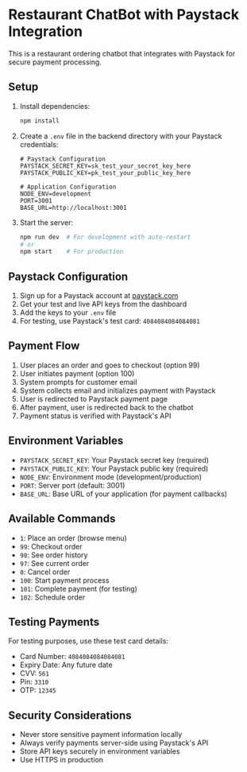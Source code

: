 # Restaurant ChatBot with Paystack Integration

This is a restaurant ordering chatbot that integrates with Paystack for secure payment processing.

## Setup

1. Install dependencies:
   ```bash
   npm install
   ```

2. Create a `.env` file in the backend directory with your Paystack credentials:
   ```env
   # Paystack Configuration
   PAYSTACK_SECRET_KEY=sk_test_your_secret_key_here
   PAYSTACK_PUBLIC_KEY=pk_test_your_public_key_here

   # Application Configuration
   NODE_ENV=development
   PORT=3001
   BASE_URL=http://localhost:3001
   ```

3. Start the server:
   ```bash
   npm run dev  # For development with auto-restart
   # or
   npm start    # For production
   ```

## Paystack Configuration

1. Sign up for a Paystack account at [paystack.com](https://paystack.com)
2. Get your test and live API keys from the dashboard
3. Add the keys to your `.env` file
4. For testing, use Paystack's test card: `4084084084084081`

## Payment Flow

1. User places an order and goes to checkout (option 99)
2. User initiates payment (option 100)
3. System prompts for customer email
4. System collects email and initializes payment with Paystack
5. User is redirected to Paystack payment page
6. After payment, user is redirected back to the chatbot
7. Payment status is verified with Paystack's API

## Environment Variables

- `PAYSTACK_SECRET_KEY`: Your Paystack secret key (required)
- `PAYSTACK_PUBLIC_KEY`: Your Paystack public key (required)
- `NODE_ENV`: Environment mode (development/production)
- `PORT`: Server port (default: 3001)
- `BASE_URL`: Base URL of your application (for payment callbacks)

## Available Commands

- `1`: Place an order (browse menu)
- `99`: Checkout order
- `98`: See order history
- `97`: See current order
- `0`: Cancel order
- `100`: Start payment process
- `101`: Complete payment (for testing)
- `102`: Schedule order

## Testing Payments

For testing purposes, use these test card details:
- Card Number: `4084084084084081`
- Expiry Date: Any future date
- CVV: `561`
- Pin: `3310`
- OTP: `12345`

## Security Considerations

- Never store sensitive payment information locally
- Always verify payments server-side using Paystack's API
- Store API keys securely in environment variables
- Use HTTPS in production